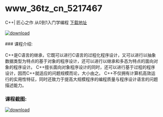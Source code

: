# www_36tz_cn_5217467
C++| 匠心之作 从0到1入门学编程
[下载地址](http://www.36tz.cn/article/5217467 "下载地址")
<br/></br>[![download](http://36tz.cn/muke_img/2021_01_1-24-300x207.png "下载地址")](http://www.36tz.cn/article/5217467 "下载地址")
<br/></br>### 课程介绍:<br/></br>C++是C语言的继承，它既可以进行C语言的过程化程序设计，又可以进行以抽象数据类型为特点的基于对象的程序设计，还可以进行以继承和多态为特点的面向对象的程序设计。
C++擅长面向对象程序设计的同时，还可以进行基于过程的程序设计，因而C++就适应的问题规模而论，大小由之。
C++不仅拥有计算机高效运行的实用性特征，同时还致力于提高大规模程序的编程质量与程序设计语言的问题描述能力。

### 课程截图:
[![download](http://36tz.cn/muke_img/2021_01_2-29.png "下载地址")](http://www.36tz.cn/article/5217467 "下载地址")
